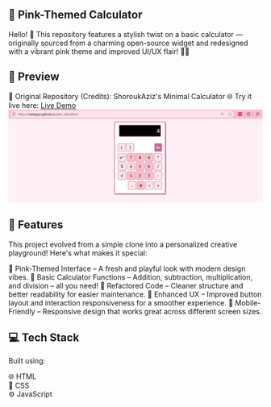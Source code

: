 ## 🎀 Pink-Themed Calculator
Hello! 👋
This repository features a stylish twist on a basic calculator — originally sourced from a charming open-source widget and redesigned with a vibrant pink theme and improved UI/UX flair! 🧠💖

## 📸 Preview
🔗 Original Repository (Credits): ShoroukAziz's Minimal Calculator
🌐 Try it live here: [Live Demo](https://nadaqqn.github.io/pink_calculator/)
![preview-pink-calculator](preview-pink-calculator.jpg)

## 🎯 Features
This project evolved from a simple clone into a personalized creative playground! Here's what makes it special:

🎨 Pink-Themed Interface – A fresh and playful look with modern design vibes.
🧮 Basic Calculator Functions – Addition, subtraction, multiplication, and division – all you need!
🔄 Refactored Code – Cleaner structure and better readability for easier maintenance.
🧩 Enhanced UX – Improved button layout and interaction responsiveness for a smoother experience.
📱 Mobile-Friendly – Responsive design that works great across different screen sizes.

## 💻 Tech Stack
Built using:

🌐 HTML  
🎨 CSS  
⚙️ JavaScript  

